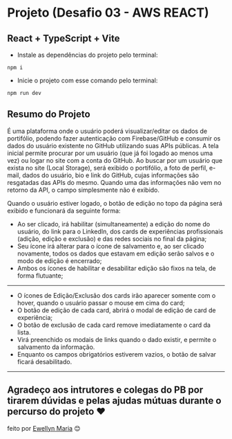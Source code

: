 # Projeto (Desafio 03 - AWS REACT)
## React + TypeScript + Vite

- Instale as dependências do projeto pelo terminal:
```
npm i
```
- Inicie o projeto com esse comando pelo terminal:
```
npm run dev
```

## Resumo do Projeto

  É uma plataforma onde o usuário poderá visualizar/editar os dados de portifólio, podendo fazer autenticação com Firebase/GitHub e consumir os dados do usuário existente no GitHub utilizando suas APIs públicas.
  A tela inicial permite procurar por um usuário (que já foi logado ao menos uma vez) ou logar no site com a conta do GitHub. Ao buscar por um usuário que exista no site (Local Storage), será exibido o portifólio, a foto de perfil, e-mail, dados do usuário, bio e link do GitHub, cujas informações são resgatadas das APIs do mesmo. Quando uma das informações não vem no retorno da API, o campo simplesmente não é exibido.

  Quando o usuário estiver logado, o botão de edição no topo da página será exibido e funcionará da seguinte forma:
- Ao ser clicado, irá habilitar (simultaneamente) a edição do nome do usuário, do link para o LinkedIn, dos cards de experiências profissionais (adição, edição e exclusão) e das redes sociais no final da página;
- Seu ícone irá alterar para o ícone de salvamento e, ao ser clicado novamente, todos os dados que estavam em edição serão salvos e o modo de edição é encerrado;
- Ambos os ícones de habilitar e desabilitar edição são fixos na tela, de forma flutuante;
---
- O ícones de Edição/Exclusão dos cards irão aparecer somente com o hover, quando o usuário passar o mouse em cima do card;
- O botão de edição de cada card, abrirá o modal de edição de card de experiência;
- O botão de exclusão de cada card remove imediatamente o card da lista.
- Virá preenchido os modais de links quando o dado existir, e permite o salvamento da informação.
- Enquanto os campos obrigatórios estiverem vazios, o botão de salvar ficará desabilitado.

---
Agradeço aos intrutores e colegas do PB por tirarem dúvidas e pelas ajudas mútuas durante o percurso do projeto ❤️
---
feito por [Ewellyn Maria](https://github.com/ewemf) 😊